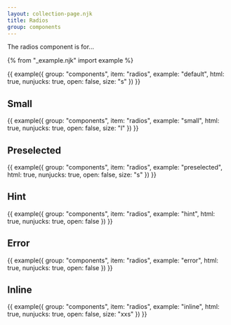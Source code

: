 ```yaml
---
layout: collection-page.njk
title: Radios
group: components
---
```


The radios component is for...

{% from "_example.njk" import example %}

{{ example({ group: "components", item: "radios", example: "default", html: true, nunjucks: true, open: false, size: "s" }) }}

## Small

{{ example({ group: "components", item: "radios", example: "small", html: true, nunjucks: true, open: false, size: "l" }) }}

## Preselected

{{ example({ group: "components", item: "radios", example: "preselected", html: true, nunjucks: true, open: false, size: "s" }) }}

## Hint

{{ example({ group: "components", item: "radios", example: "hint", html: true, nunjucks: true, open: false }) }}

## Error

{{ example({ group: "components", item: "radios", example: "error", html: true, nunjucks: true, open: false }) }}

## Inline

{{ example({ group: "components", item: "radios", example: "inline", html: true, nunjucks: true, open: false, size: "xxs" }) }}
